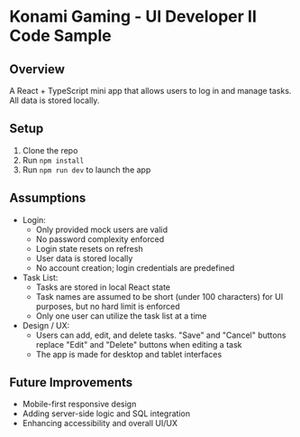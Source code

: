 # Konami Gaming - UI Developer II Code Sample

## Overview
A React + TypeScript mini app that allows users to log in and manage tasks. All data is stored locally.

## Setup
1. Clone the repo
2. Run `npm install`
3. Run `npm run dev` to launch the app

## Assumptions
- Login: 
    - Only provided mock users are valid
    - No password complexity enforced
    - Login state resets on refresh
    - User data is stored locally
    - No account creation; login credentials are predefined
- Task List:
    - Tasks are stored in local React state
    - Task names are assumed to be short (under 100 characters) for UI purposes, but no hard limit is enforced
    - Only one user can utilize the task list at a time
- Design / UX:
    - Users can add, edit, and delete tasks. "Save" and "Cancel" buttons replace "Edit" and "Delete" buttons when editing a task
    - The app is made for desktop and tablet interfaces

## Future Improvements
- Mobile-first responsive design
- Adding server-side logic and SQL integration
- Enhancing accessibility and overall UI/UX
